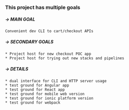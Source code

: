 ### This project has multiple goals

##### → MAIN GOAL

```
Convenient dev CLI to cart/checkout APIs
```

##### → SECONDARY GOALS

```
* Project host for new checkout POC app
* Project host for trying out new stacks and pipelines
```

##### → DETAILS

```
* dual interface for CLI and HTTP server usage
* test ground for Angular app
* test ground for React app
* test ground for mobile web version
* test ground for ionic platform version
* test ground for webpack
```

